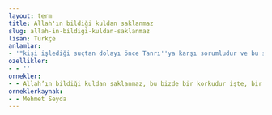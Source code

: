 ```yaml
---
layout: term
title: Allah'ın bildiği kuldan saklanmaz
slug: allah-in-bildigi-kuldan-saklanmaz
lisan: Türkçe
anlamlar:
- '"kişi işlediği suçtan dolayı önce Tanrı''ya karşı sorumludur ve bu suçu da Tanrı bilir, bu nedenle onu kuldan saklamak gerekmez" anlamında kullanılan bir söz'
ozellikler:
- - ''
ornekler:
- - Allah’ın bildiği kuldan saklanmaz, bu bizde bir korkudur işte, bir korku.
orneklerkaynak:
- - Mehmet Seyda
---
```

